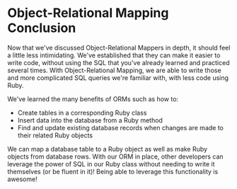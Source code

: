 # Object-Relational Mapping Conclusion

Now that we've discussed Object-Relational Mappers in depth, it should feel a
little less intimidating. We've established that they can make it easier to
write code, without using the SQL that you've already learned and practiced
several times. With Object-Relational Mapping, we are able to write those and
more complicated SQL queries we're familiar with, with less code using Ruby.

We've learned the many benefits of ORMs such as how to:

- Create tables in a corresponding Ruby class
- Insert data into the database from a Ruby method
- Find and update existing database records when changes are made to their
  related Ruby objects

We can map a database table to a Ruby object as well as make Ruby objects from
database rows. With our ORM in place, other developers can leverage the power of
SQL in our Ruby class without needing to write it themselves (or be fluent in
it)! Being able to leverage this functionality is awesome!

